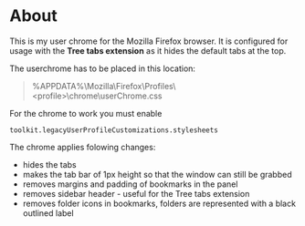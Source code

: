# About

This is my user chrome for the Mozilla Firefox browser.
It is configured for usage with the **Tree tabs extension** as it hides the default tabs at the top.

The userchrome has to be placed in this location:
> %APPDATA%\Mozilla\Firefox\Profiles\\\<profile>\chrome\userChrome.css

For the chrome to work you must enable 
```
toolkit.legacyUserProfileCustomizations.stylesheets
```

The chrome applies folowing changes:

- hides the tabs
- makes the tab bar of 1px height so that the window can still be grabbed
- removes margins and padding of bookmarks in the panel 
- removes sidebar header - useful for the Tree tabs extension
- removes folder icons in bookmarks, folders are represented with a black outlined label